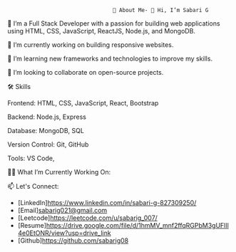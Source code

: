                                      🚀 About Me- 👋 Hi, I’m Sabari G

👀 I’m a Full Stack Developer with a passion for building web applications using HTML, CSS, JavaScript, ReactJS, Node.js, and MongoDB.

🔭 I’m currently working on building responsive websites.

🌱 I’m learning new frameworks and technologies to improve my skills.

👯 I’m looking to collaborate on open-source projects.



🛠 Skills


Frontend: HTML, CSS, JavaScript, React, Bootstrap

Backend: Node.js, Express

Database: MongoDB, SQL

Version Control: Git, GitHub

Tools: VS Code,

👨‍💻 What I’m Currently Working On:



📫 Let's Connect:
- [LinkedIn]https://www.linkedin.com/in/sabari-g-827309250/
- [Email]sabarig021@gmail.com
- [Leetcode]https://leetcode.com/u/sabarig_007/
- [Resume]https://drive.google.com/file/d/1hmMV_mnf2ffqRGPbM3gUFlIl4e0EtONR/view?usp=drive_link
- [Github]https://github.com/sabarig08

